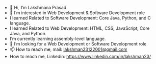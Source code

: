 - 👋 Hi, I’m Lakshmana Prasad
- 👀 I’m interested in Web Development & Software Development role
- I learned Related to Software Development: Core Java, Python, and C language.
- I learned Related to Web Development: HTML, CSS, JavaScript, Core Java, and Python.
- I’m currently learning assembly-level language.
- 💞️ I’m looking for a Web Development or Software Development role
- 📫 How to reach me, mail: lakshman23122001@gmail.com
-    How to reach me, Linkedin: https://www.linkedin.com/in/lakshman23/

<!---
GitLakshman/GitLakshman is a ✨ special ✨ repository because its `README.md` (this file) appears on your GitHub profile.
You can click the Preview link to take a look at your changes.
--->
